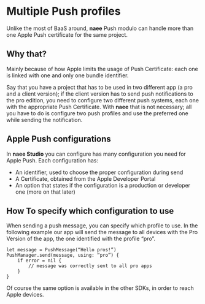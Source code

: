 # Multiple Push profiles

Unlike the most of BaaS around, **naee** Push modulo can handle more than one Apple Push certificate for the same project. 

## Why that? 
Mainly because of how Apple limits the usage of Push Certificate: each one is linked with one and only one bundle identifier. 

Say that you have a project that has to be used in two different app (a pro and a client version); if the client version has to send push notifications to the pro edition, you need to configure two different push systems, each one with the appropriate Push Certificate. With **naee** that is not necessary; all you have to do is configure two push profiles and use the preferred one while sending the notification.

## Apple Push configurations 
In **naee Studio** you can configure has many configuration you need for Apple Push. Each configuration has:

- An identifier, used to choose the proper configuration during send
- A Certificate, obtained from the Apple Developer Portal
- An option that states if the configuration is a production or developer one (more on that later)

## How To specify which configuration to use
When sending a push message, you can specify which profile to use. In the following example our app will send the message to all devices with the Pro Version of the app, the one identified with the profile “pro”.

```
let message = PushMessage(“Hello pros!”)
PushManager.send(message, using: “pro”) {
    if error = nil {
        // message was correctly sent to all pro apps
    }
}
```

Of course the same option is available in the other SDKs, in order to reach Apple devices.